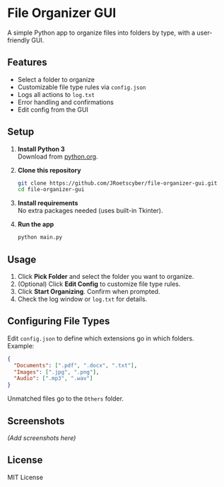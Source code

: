 # File Organizer GUI

A simple Python app to organize files into folders by type, with a user-friendly GUI.

## Features

- Select a folder to organize
- Customizable file type rules via `config.json`
- Logs all actions to `log.txt`
- Error handling and confirmations
- Edit config from the GUI

## Setup

1. **Install Python 3**  
   Download from [python.org](https://www.python.org/).

2. **Clone this repository**  
   ```sh
   git clone https://github.com/JRoetscyber/file-organizer-gui.git
   cd file-organizer-gui
   ```

3. **Install requirements**  
   No extra packages needed (uses built-in Tkinter).

4. **Run the app**  
   ```sh
   python main.py
   ```

## Usage

1. Click **Pick Folder** and select the folder you want to organize.
2. (Optional) Click **Edit Config** to customize file type rules.
3. Click **Start Organizing**. Confirm when prompted.
4. Check the log window or `log.txt` for details.

## Configuring File Types

Edit `config.json` to define which extensions go in which folders.  
Example:
```json
{
  "Documents": [".pdf", ".docx", ".txt"],
  "Images": [".jpg", ".png"],
  "Audio": [".mp3", ".wav"]
}
```
Unmatched files go to the `Others` folder.

## Screenshots

*(Add screenshots here)*

## License

MIT License

